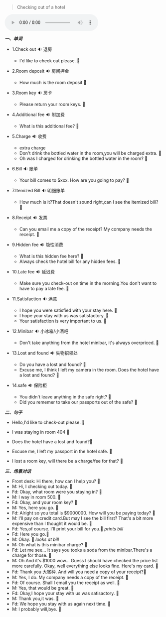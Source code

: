 
> Checking out of a hotel

<audio controls="controls">
  <source src="https://file.cdn.shafish.cn/english/8_Checking_out_of_a_hotel.mp3" type="audio/mpeg">
Your browser does not support the audio element.
</audio>

***一、单词***

- 1.<span id="english">Check out <span class="point">:sound:</span></span> 退房

    - <span id="english">I'd like to check out please. <span class="point">:speech_balloon:</span></span>

- 2.<span id="english">Room deposit <span class="point">:sound:</span></span> 房间押金

    - <span id="english">How much is the room deposit <span class="point">:speech_balloon:</span></span>

- 3.<span id="english">Room key <span class="point">:sound:</span></span> 房卡

    - <span id="english">Please return your room keys. <span class="point">:speech_balloon:</span></span>

- 4.<span id="english">Additional fee <span class="point">:sound:</span></span> 附加费

    -  <span id="english">What is this additional fee? <span class="point">:speech_balloon:</span></span>

- 5.<span id="english">Charge <span class="point">:sound:</span></span> 收费

    - extra charge
    - <span id="english">Don't drink the bottled water in the room,you will be charged extra. <span class="point">:speech_balloon:</span></span>
    - <span id="english">Oh was I charged for drinking the bottled water in the room? <span class="point">:speech_balloon:</span></span>

- 6.<span id="english">Bill <span class="point">:sound:</span></span> 账单

    - <span id="english">Your bill comes to $xxx. How are you going to pay? <span class="point">:speech_balloon:</span></span>

- 7.<span id="english">Itemized Bill <span class="point">:sound:</span></span> 明细账单

    - <span id="english">How much is it?That doesn't sound right,can I see the itemized bill? <span class="point">:speech_balloon:</span></span>

- 8.<span id="english">Receipt <span class="point">:sound:</span></span> 发票

    - <span id="english">Can you email me a copy of the receipt? My company needs the receipt. <span class="point">:speech_balloon:</span></span>

- 9.<span id="english">Hidden fee  <span class="point">:sound:</span></span> 隐性消费

    - <span id="english">What is this hidden fee here? <span class="point">:speech_balloon:</span></span>
    - <span id="english">Always check the hotel bill for any hidden fees. <span class="point">:speech_balloon:</span></span>

- 10.<span id="english">Late fee <span class="point">:sound:</span></span> 延迟费

    - <span id="english">Make sure you check-out on time in the morning.You don't want to have to pay a late fee. <span class="point">:speech_balloon:</span></span>

- 11.<span id="english">Satisfaction <span class="point">:sound:</span></span> 满意

    - <span id="english">I hope you were satisfied with your stay here. <span class="point">:speech_balloon:</span></span>
    - <span id="english">I hope your stay with us was satisfactory. <span class="point">:speech_balloon:</span></span>
    - <span id="english">Your satisfaction is very important to us. <span class="point">:speech_balloon:</span></span>

- 12.<span id="english">Minibar  <span class="point">:sound:</span></span> 小冰箱/小酒吧

    - <span id="english">Don't take anything from the hotel minibar, it's always overpriced. <span class="point">:speech_balloon:</span></span>

- 13.<span id="english">Lost and found  <span class="point">:sound:</span></span> 失物招领处

    - <span id="english">Do you have a lost and found? <span class="point">:speech_balloon:</span></span>
    - <span id="english">Excuse me, I think I left my camera in the room. Does the hotel have a lost and found? <span class="point">:speech_balloon:</span></span>

- 14.<span id="english">safe  <span class="point">:sound:</span></span> 保险柜

    - <span id="english">You didn't leave anything in the safe right? <span class="point">:speech_balloon:</span></span>
    - <span id="english">Did you rememer to take our passports out of the safe? <span class="point">:speech_balloon:</span></span>

***二、句子***

- <span id="english">Hello,I'd like to check-out please. <span class="point">:speech_balloon:</span></span> 

- <span id="english">I was staying in room 404 <span class="point">:speech_balloon:</span></span> 

- <span id="english">Does the hotel have a lost and found?<span class="point">:speech_balloon:</span></span> 

- <span id="english">Excuse me, I left my passport in the hotel safe. <span class="point">:speech_balloon:</span></span> 

- <span id="english">I lost a room key, will there be a charge/fee for that? <span class="point">:speech_balloon:</span></span>

***三、场景对话***

- Front desk: <span id="english">Hi there, how can I help you? <span class="point">:speech_balloon:</span></span> 
- M: <span id="english">Hi, I checking out today. <span class="point">:speech_balloon:</span></span> 
- Fd: <span id="english">Okay, what room were you staying in? <span class="point">:speech_balloon:</span></span> 
- M: <span id="english">I way in room 500. <span class="point">:speech_balloon:</span></span> 
- Fd: <span id="english">Okay, and your room key? <span class="point">:speech_balloon:</span></span> 
- M: <span id="english">Yes, here you go. <span class="point">:speech_balloon:</span></span> 
- Fd: <span id="english">Alright so you total is $9000000. How will you be paying today? <span class="point">:speech_balloon:</span></span> 
- M: <span id="english">I'll pay on credit card.But may I see the bill first? That's a bit more expensive than I thought it would be. <span class="point">:speech_balloon:</span></span> 
- Fd: <span id="english">Yes,of course. I'll print your bill for you.<span class="point">:speech_balloon:</span></span>
*prints bill*
- Fd: <span id="english">Here you go.<span class="point">:speech_balloon:</span></span>
- M: <span id="english">Okay. <span class="point">:speech_balloon:</span></span> 
*looks at bill*
- M: <span id="english">Oh what is this minibar charge? <span class="point">:speech_balloon:</span></span> 
- Fd: <span id="english">Let me see... It says you tooks a soda from the minibar.There's a charge for those. <span class="point">:speech_balloon:</span></span> 
- M: <span id="english">Oh.And it's $1000 wow... Guess I should have checked the price list more carefully. Okay, well everything else looks fine. Here's my card. <span class="point">:speech_balloon:</span></span> 
- Fd: <span id="english">Thank you 大冤种. And will you need a copy of your receipt?<span class="point">:speech_balloon:</span></span> 
- M: <span id="english">Yes, I do. My company needs a copy of the receipt. <span class="point">:speech_balloon:</span></span> 
- Fd: <span id="english">Of course. Shall I email you the receipt as well. <span class="point">:speech_balloon:</span></span> 
- M: <span id="english">Yes, that would be great. <span class="point">:speech_balloon:</span></span> 
- Fd: <span id="english">Okay,I hope your stay with us was satisactory. <span class="point">:speech_balloon:</span></span> 
- M: <span id="english">Thank you,it was. <span class="point">:speech_balloon:</span></span> 
- Fd: <span id="english">We hope you stay with us again next time. <span class="point">:speech_balloon:</span></span> 
- M: <span id="english">I probably will,bye. <span class="point">:speech_balloon:</span></span> 

